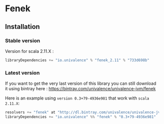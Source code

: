 Fenek
======================

## Installation

### Stable version

Version for scala 2.11.X :

```scala
libraryDependencies += "io.univalence" % "fenek_2.11" % "733d698b"
```

### Latest version

If you want to get the very last version of this library you can still download it using bintray here : https://bintray.com/univalence/univalence-jvm/fenek

Here is an example using ```version 0.3+79-4936e981``` that work with ```scala 2.11.X```:

```scala
resolvers += "fenek" at "http://dl.bintray.com/univalence/univalence-jvm"
libraryDependencies += "io.univalence" %% "fenek" % "0.3+79-4936e981"
```
